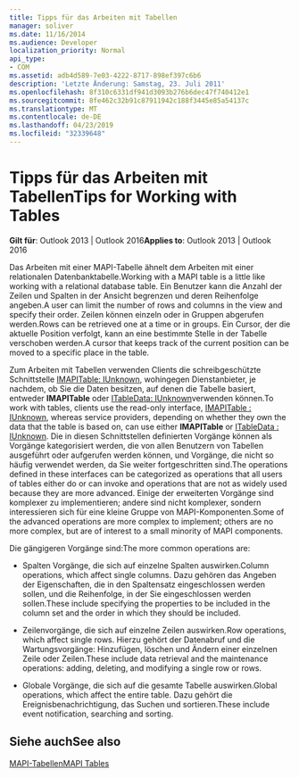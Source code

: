 ```yaml
---
title: Tipps für das Arbeiten mit Tabellen
manager: soliver
ms.date: 11/16/2014
ms.audience: Developer
localization_priority: Normal
api_type:
- COM
ms.assetid: adb4d589-7e03-4222-8717-898ef397c6b6
description: 'Letzte Änderung: Samstag, 23. Juli 2011'
ms.openlocfilehash: 8f310c6331df941d3093b276b6dec47f740412e1
ms.sourcegitcommit: 8fe462c32b91c87911942c188f3445e85a54137c
ms.translationtype: MT
ms.contentlocale: de-DE
ms.lasthandoff: 04/23/2019
ms.locfileid: "32339648"
---
```

# <a name="tips-for-working-with-tables"></a><span data-ttu-id="a8384-103">Tipps für das Arbeiten mit Tabellen</span><span class="sxs-lookup"><span data-stu-id="a8384-103">Tips for Working with Tables</span></span>

  
  
<span data-ttu-id="a8384-104">**Gilt für**: Outlook 2013 | Outlook 2016</span><span class="sxs-lookup"><span data-stu-id="a8384-104">**Applies to**: Outlook 2013 | Outlook 2016</span></span> 
  
<span data-ttu-id="a8384-105">Das Arbeiten mit einer MAPI-Tabelle ähnelt dem Arbeiten mit einer relationalen Datenbanktabelle.</span><span class="sxs-lookup"><span data-stu-id="a8384-105">Working with a MAPI table is a little like working with a relational database table.</span></span> <span data-ttu-id="a8384-106">Ein Benutzer kann die Anzahl der Zeilen und Spalten in der Ansicht begrenzen und deren Reihenfolge angeben.</span><span class="sxs-lookup"><span data-stu-id="a8384-106">A user can limit the number of rows and columns in the view and specify their order.</span></span> <span data-ttu-id="a8384-107">Zeilen können einzeln oder in Gruppen abgerufen werden.</span><span class="sxs-lookup"><span data-stu-id="a8384-107">Rows can be retrieved one at a time or in groups.</span></span> <span data-ttu-id="a8384-108">Ein Cursor, der die aktuelle Position verfolgt, kann an eine bestimmte Stelle in der Tabelle verschoben werden.</span><span class="sxs-lookup"><span data-stu-id="a8384-108">A cursor that keeps track of the current position can be moved to a specific place in the table.</span></span> 
  
<span data-ttu-id="a8384-109">Zum Arbeiten mit Tabellen verwenden Clients die schreibgeschützte Schnittstelle [IMAPITable: IUnknown](imapitableiunknown.md), wohingegen Dienstanbieter, je nachdem, ob Sie die Daten besitzen, auf denen die Tabelle basiert, entweder **IMAPITable** oder [ITableData: IUnknown](itabledataiunknown.md)verwenden können.</span><span class="sxs-lookup"><span data-stu-id="a8384-109">To work with tables, clients use the read-only interface, [IMAPITable : IUnknown](imapitableiunknown.md), whereas service providers, depending on whether they own the data that the table is based on, can use either **IMAPITable** or [ITableData : IUnknown](itabledataiunknown.md).</span></span> <span data-ttu-id="a8384-110">Die in diesen Schnittstellen definierten Vorgänge können als Vorgänge kategorisiert werden, die von allen Benutzern von Tabellen ausgeführt oder aufgerufen werden können, und Vorgänge, die nicht so häufig verwendet werden, da Sie weiter fortgeschritten sind.</span><span class="sxs-lookup"><span data-stu-id="a8384-110">The operations defined in these interfaces can be categorized as operations that all users of tables either do or can invoke and operations that are not as widely used because they are more advanced.</span></span> <span data-ttu-id="a8384-111">Einige der erweiterten Vorgänge sind komplexer zu implementieren; andere sind nicht komplexer, sondern interessieren sich für eine kleine Gruppe von MAPI-Komponenten.</span><span class="sxs-lookup"><span data-stu-id="a8384-111">Some of the advanced operations are more complex to implement; others are no more complex, but are of interest to a small minority of MAPI components.</span></span> 
  
<span data-ttu-id="a8384-112">Die gängigeren Vorgänge sind:</span><span class="sxs-lookup"><span data-stu-id="a8384-112">The more common operations are:</span></span>
  
- <span data-ttu-id="a8384-113">Spalten Vorgänge, die sich auf einzelne Spalten auswirken.</span><span class="sxs-lookup"><span data-stu-id="a8384-113">Column operations, which affect single columns.</span></span> <span data-ttu-id="a8384-114">Dazu gehören das Angeben der Eigenschaften, die in den Spaltensatz eingeschlossen werden sollen, und die Reihenfolge, in der Sie eingeschlossen werden sollen.</span><span class="sxs-lookup"><span data-stu-id="a8384-114">These include specifying the properties to be included in the column set and the order in which they should be included.</span></span>
    
- <span data-ttu-id="a8384-115">Zeilenvorgänge, die sich auf einzelne Zeilen auswirken.</span><span class="sxs-lookup"><span data-stu-id="a8384-115">Row operations, which affect single rows.</span></span> <span data-ttu-id="a8384-116">Hierzu gehört der Datenabruf und die Wartungsvorgänge: Hinzufügen, löschen und Ändern einer einzelnen Zeile oder Zeilen.</span><span class="sxs-lookup"><span data-stu-id="a8384-116">These include data retrieval and the maintenance operations: adding, deleting, and modifying a single row or rows.</span></span>
    
- <span data-ttu-id="a8384-117">Globale Vorgänge, die sich auf die gesamte Tabelle auswirken.</span><span class="sxs-lookup"><span data-stu-id="a8384-117">Global operations, which affect the entire table.</span></span> <span data-ttu-id="a8384-118">Dazu gehört die Ereignisbenachrichtigung, das Suchen und sortieren.</span><span class="sxs-lookup"><span data-stu-id="a8384-118">These include event notification, searching and sorting.</span></span>
    
## <a name="see-also"></a><span data-ttu-id="a8384-119">Siehe auch</span><span class="sxs-lookup"><span data-stu-id="a8384-119">See also</span></span>



[<span data-ttu-id="a8384-120">MAPI-Tabellen</span><span class="sxs-lookup"><span data-stu-id="a8384-120">MAPI Tables</span></span>](mapi-tables.md)

